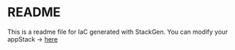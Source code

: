 # README
This is a readme file for IaC generated with StackGen.
You can modify your appStack -> [here](http://main.dev.stackgen.com/appstacks/932d0c37-a456-4779-899e-aea87ba7fd50)

